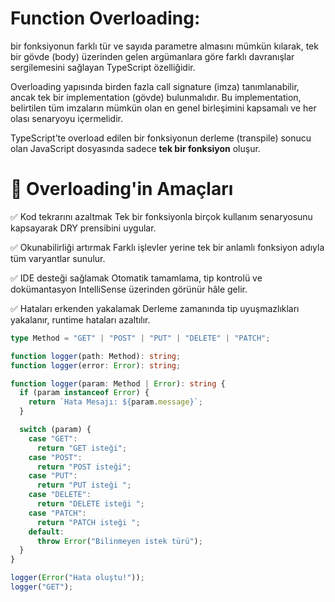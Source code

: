 # Function Overloading:

bir fonksiyonun farklı tür ve sayıda parametre almasını mümkün kılarak, tek bir gövde (body) üzerinden gelen argümanlara göre farklı davranışlar sergilemesini sağlayan TypeScript özelliğidir.

Overloading yapısında birden fazla call signature (imza) tanımlanabilir, ancak tek bir implementation (gövde) bulunmalıdır. Bu implementation, belirtilen tüm imzaların mümkün olan en genel birleşimini kapsamalı ve her olası senaryoyu içermelidir.

TypeScript’te overload edilen bir fonksiyonun derleme (transpile) sonucu olan JavaScript dosyasında sadece **tek bir fonksiyon** oluşur.


# 🎯 Overloading'in Amaçları

✅ Kod tekrarını azaltmak
Tek bir fonksiyonla birçok kullanım senaryosunu kapsayarak DRY prensibini uygular.

✅ Okunabilirliği artırmak
Farklı işlevler yerine tek bir anlamlı fonksiyon adıyla tüm varyantlar sunulur.

✅ IDE desteği sağlamak
Otomatik tamamlama, tip kontrolü ve dokümantasyon IntelliSense üzerinden görünür hâle gelir.

✅ Hataları erkenden yakalamak
Derleme zamanında tip uyuşmazlıkları yakalanır, runtime hataları azaltılır.


```ts
type Method = "GET" | "POST" | "PUT" | "DELETE" | "PATCH";

function logger(path: Method): string;
function logger(error: Error): string;

function logger(param: Method | Error): string {
  if (param instanceof Error) {
    return `Hata Mesajı: ${param.message}`;
  }

  switch (param) {
    case "GET":
      return "GET isteği";
    case "POST":
      return "POST isteği";
    case "PUT":
      return "PUT isteği ";
    case "DELETE":
      return "DELETE isteği ";
    case "PATCH":
      return "PATCH isteği ";
    default:
      throw Error("Bilinmeyen istek türü");
  }
}

logger(Error("Hata oluştu!"));
logger("GET");  
```


